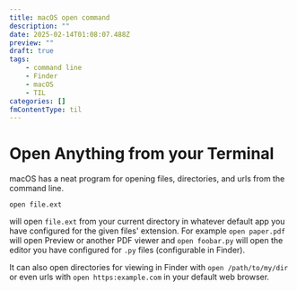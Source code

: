 ```yaml
---
title: macOS open command
description: ""
date: 2025-02-14T01:08:07.488Z
preview: ""
draft: true
tags:
    - command line
    - Finder
    - macOS
    - TIL
categories: []
fmContentType: til
---
```

# Open Anything from your Terminal

macOS has a neat program for opening files, directories, and urls from the command line.

```
open file.ext
```

will open `file.ext` from your current directory in whatever default app you have configured for the given files' extension. For example `open paper.pdf` will open Preview or another PDF viewer and `open foobar.py` will open the editor you have configured for `.py` files (configurable in Finder).

It can also open directories for viewing in Finder with `open /path/to/my/dir` or even urls with `open https:example.com` in your default web browser. 